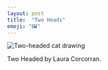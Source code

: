```yaml
---
layout: post
title:  "Two Heads"
emoji: "🖼️"
---
```


![Two-headed cat drawing]({{site.home}}/assets/img/two-heads.jpg)

Two Headed by Laura Corcorran.